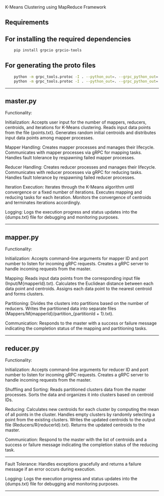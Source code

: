 K-Means Clustering using MapReduce Framework

## Requirements
## For installing the required dependencies
```bash
    pip install grpcio grpcio-tools
```
## For generating the proto files
```bash
    python -m grpc_tools.protoc -I . --python_out=. --grpc_python_out=. mapper.proto
    python -m grpc_tools.protoc -I . --python_out=. --grpc_python_out=. reducer.proto
```
-------------------------------------------------------------------------------------------------------------------------

## master.py

Functionality:

Initialization:
    Accepts user input for the number of mappers, reducers, centroids, and iterations for K-Means clustering.
    Reads input data points from the file {points.txt}.
    Generates random initial centroids and distributes input data points among mapper processes.

Mapper Handling:
    Creates mapper processes and manages their lifecycle.
    Communicates with mapper processes via gRPC for mapping tasks.
    Handles fault tolerance by respawning failed mapper processes.

Reducer Handling:
    Creates reducer processes and manages their lifecycle.
    Communicates with reducer processes via gRPC for reducing tasks.
    Handles fault tolerance by respawning failed reducer processes.

Iteration Execution:
    Iterates through the K-Means algorithm until convergence or a fixed number of iterations.
    Executes mapping and reducing tasks for each iteration.
    Monitors the convergence of centroids and terminates iterations accordingly.

Logging:
Logs the execution progress and status updates into the {dumps.txt} file for debugging and monitoring purposes.

-------------------------------------------------------------------------------------------------------------------------

## mapper.py

Functionality:

Initialization:
    Accepts command-line arguments for mapper ID and port number to listen for incoming gRPC requests.
    Creates a gRPC server to handle incoming requests from the master.

Mapping:
    Reads input data points from the corresponding input file (Input/M{mapperId}.txt).
    Calculates the Euclidean distance between each data point and centroids.
    Assigns each data point to the nearest centroid and forms clusters.

Partitioning:
    Divides the clusters into partitions based on the number of reducers.
    Writes the partitioned data into separate files (Mappers/M{mapperId}/partition_{partitionId + 1}.txt).

Communication:
    Responds to the master with a success or failure message indicating the completion status of the mapping and partitioning tasks.

-------------------------------------------------------------------------------------------------------------------------
## reducer.py

Functionality:

Initialization:
    Accepts command-line arguments for reducer ID and port number to listen for incoming gRPC requests.
    Creates a gRPC server to handle incoming requests from the master.

Shuffling and Sorting:
    Reads partitioned clusters data from the master processes.
    Sorts the data and organizes it into clusters based on centroid IDs.

Reducing:
    Calculates new centroids for each cluster by computing the mean of all points in the cluster.
    Handles empty clusters by randomly selecting a point from the existing clusters.
    Writes the updated centroids to the output file (Reducers/R{reducerId}.txt).
    Returns the updated centroids to the master.

Communication:
    Respond to the master with the list of centroids and a success or failure message indicating the completion status of the reducing task.

--------------------------------------------------------------------------------------------------------------------------
Fault Tolerance:
    Handles exceptions gracefully and returns a failure message if an error occurs during execution.

Logging:
    Logs the execution progress and status updates into the {dumps.txt} file for debugging and monitoring purposes.

-------------------------------------------------------------------------------------------------------------------------

